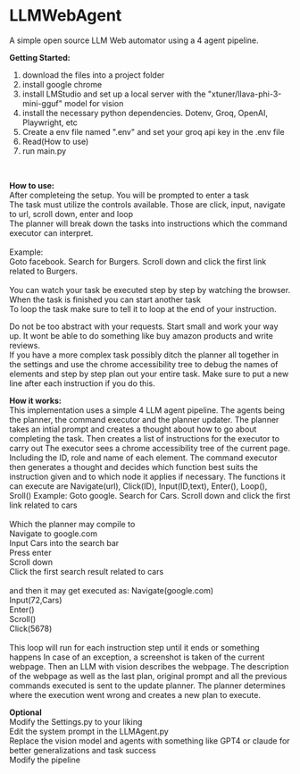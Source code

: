 # LLMWebAgent
A simple open source LLM Web automator using a 4 agent pipeline.

**Getting Started:**
<br>
1. download the files into a project folder<br>
2. install google chrome<br>
3. install LMStudio and set up a local server with the "xtuner/llava-phi-3-mini-gguf" model for vision<br>
4. install the necessary python dependencies. Dotenv, Groq, OpenAI, Playwright, etc<br>
5. Create a env file named ".env" and set your groq api key in the .env file<br>
6. Read(How to use)<br>
7. run main.py<br>
<br>

**How to use:**
<br>
After completeing the setup. You will be prompted to enter a task<br>
The task must utilize the controls available. Those are click, input, navigate to url, scroll down, enter and loop<br>
The planner will break down the tasks into instructions which the command executor can interpret.<br><br>
Example:<br>
Goto facebook. Search for Burgers. Scroll down and click the first link related to Burgers.<br>
<br>
You can watch your task be executed step by step by watching the browser.<br>
When the task is finished you can start another task<br>
To loop the task make sure to tell it to loop at the end of your instruction.<br>

Do not be too abstract with your requests. Start small and work your way up. It wont be able to do something like buy amazon products and write reviews.<br>
If you have a more complex task possibly ditch the planner all together in the settings and use the chrome accessibility tree to debug the names of elements and 
step by step plan out your entire task. Make sure to put a new line after each instruction if you do this.<br>


**How it works:** <br>
This implementation uses a simple 4 LLM agent pipeline. The agents being the planner, the command executor and the planner updater.
The planner takes an intial prompt and creates a thought about how to go about completing the task. Then creates a list of instructions for the executor to carry out
The executor sees a chrome accessibility tree of the current page. Including the ID, role and name of each element. The command executor then generates a thought 
and decides which function best suits the instruction given and to which node it applies if necessary.
The functions it can execute are Navigate(url), Click(ID), Input(ID,text), Enter(), Loop(), Sroll()
Example:
Goto google. Search for Cars. Scroll down and click the first link related to cars
<br><br>
Which the planner may compile to<br>
Navigate to google.com<br>
Input Cars into the search bar<br>
Press enter<br>
Scroll down<br>
Click the first search result related to cars<br>
<br>
and then it may get executed as:
Navigate(google.com)<br>
Input(72,Cars)<br>
Enter()<br>
Scroll()<br>
Click(5678)<br><br>
This loop will run for each instruction step until it ends or something happens
In case of an exception, a screenshot is taken of the current webpage. Then an LLM with vision describes the webpage.
The description of the webpage as well as the last plan, original prompt and all the previous commands executed is sent to the update planner. The planner determines where the execution went wrong and creates a new plan to execute.
<br>

**Optional** <br>
Modify the Settings.py to your liking<br>
Edit the system prompt in the LLMAgent.py<br>
Replace the vision model and agents with something like GPT4 or claude for better generalizations and task success<br>
Modify the pipeline<br>
